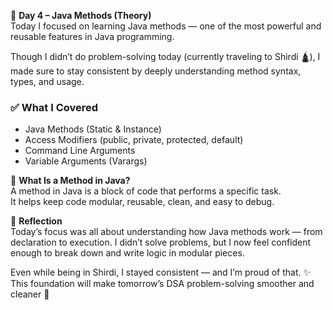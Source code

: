 🧠 **Day 4 – Java Methods (Theory)**  
Today I focused on learning Java methods — one of the most powerful and reusable features in Java programming.

Though I didn’t do problem-solving today (currently traveling to Shirdi 🛕), I made sure to stay consistent by deeply understanding method syntax, types, and usage.



### ✅ What I Covered
- Java Methods (Static & Instance)
- Access Modifiers (public, private, protected, default)
- Command Line Arguments
- Variable Arguments (Varargs)



📘 **What Is a Method in Java?**  
A method in Java is a block of code that performs a specific task.  
It helps keep code modular, reusable, clean, and easy to debug.



💭 **Reflection**  
Today’s focus was all about understanding how Java methods work — from declaration to execution. I didn’t solve problems, but I now feel confident enough to break down and write logic in modular pieces.

Even while being in Shirdi, I stayed consistent — and I’m proud of that. ✨  
This foundation will make tomorrow’s DSA problem-solving smoother and cleaner 💪

